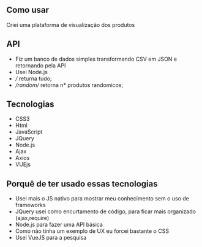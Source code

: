 ## Como usar

Criei uma plataforma de visualização dos produtos

## API

* Fiz um banco de dados simples transformando CSV em JSON e retornando pela API
* Usei Node.js
* */* returna tudo;
* */random/<n>* retorna n* produtos randomicos;

## Tecnologias

* CSS3
* Html
* JavaScript
* JQuery
* Node.js
* Ajax
* Axios
* VUEjs

## Porquê de ter usado essas tecnologias

* Usei mais o JS nativo para mostrar meu conhecimento sem o uso de frameworks
* JQuery usei como encurtamento de código, para ficar mais organizado (ajax,require)
* Node.js para fazer uma API básica
* Como não tinha um exemplo de UX eu forcei bastante o CSS
* Usei VueJS para a pesquisa

